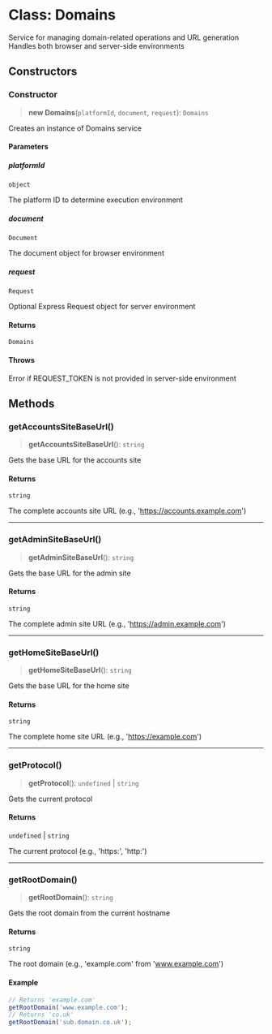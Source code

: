 # Class: Domains

Service for managing domain-related operations and URL generation
Handles both browser and server-side environments

## Constructors

<a id="constructor"></a>

### Constructor

> **new Domains**(`platformId`, `document`, `request`): `Domains`

Creates an instance of Domains service

#### Parameters

##### platformId

`object`

The platform ID to determine execution environment

##### document

`Document`

The document object for browser environment

##### request

`Request`

Optional Express Request object for server environment

#### Returns

`Domains`

#### Throws

Error if REQUEST_TOKEN is not provided in server-side environment

## Methods

<a id="getaccountssitebaseurl"></a>

### getAccountsSiteBaseUrl()

> **getAccountsSiteBaseUrl**(): `string`

Gets the base URL for the accounts site

#### Returns

`string`

The complete accounts site URL (e.g., 'https://accounts.example.com')

---

<a id="getadminsitebaseurl"></a>

### getAdminSiteBaseUrl()

> **getAdminSiteBaseUrl**(): `string`

Gets the base URL for the admin site

#### Returns

`string`

The complete admin site URL (e.g., 'https://admin.example.com')

---

<a id="gethomesitebaseurl"></a>

### getHomeSiteBaseUrl()

> **getHomeSiteBaseUrl**(): `string`

Gets the base URL for the home site

#### Returns

`string`

The complete home site URL (e.g., 'https://example.com')

---

<a id="getprotocol"></a>

### getProtocol()

> **getProtocol**(): `undefined` \| `string`

Gets the current protocol

#### Returns

`undefined` \| `string`

The current protocol (e.g., 'https:', 'http:')

---

<a id="getrootdomain"></a>

### getRootDomain()

> **getRootDomain**(): `string`

Gets the root domain from the current hostname

#### Returns

`string`

The root domain (e.g., 'example.com' from 'www.example.com')

#### Example

```ts
// Returns 'example.com'
getRootDomain('www.example.com');
// Returns 'co.uk'
getRootDomain('sub.domain.co.uk');
```

